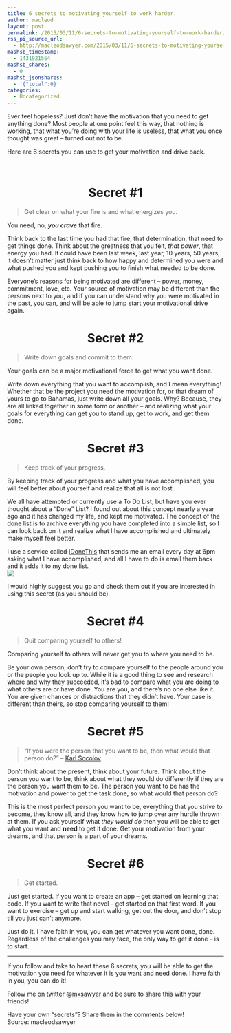 ```yaml
---
title: 6 secrets to motivating yourself to work harder.
author: macleod
layout: post
permalink: /2015/03/11/6-secrets-to-motivating-yourself-to-work-harder/
rss_pi_source_url:
  - http://macleodsawyer.com/2015/03/11/6-secrets-to-motivating-yourself-to-work-harder/
mashsb_timestamp:
  - 1431921564
mashsb_shares:
  - 0
mashsb_jsonshares:
  - '{"total":0}'
categories:
  - Uncategorized
---
```

Ever feel hopeless? Just don&#8217;t have the motivation that you need to get anything done? Most people at one point feel this way, that nothing is working, that what you&#8217;re doing with your life is useless, that what you once thought was great &#8211; turned out not to be.

Here are 6 secrets you can use to get your motivation and drive back.

&nbsp;

<h1 id="secret1" style="text-align: center;">
  Secret #1
</h1>

> Get clear on what your fire is and what energizes you.

You need, no, ***you crave*** that fire.

Think back to the last time you had that fire, that determination, that need to get things done. Think about the greatness that you felt, *that power*, that energy you had. It could have been last week, last year, 10 years, 50 years, it doesn&#8217;t matter just think back to how happy and determined you were and what pushed you and kept pushing you to finish what needed to be done.

Everyone&#8217;s reasons for being motivated are different &#8211; power, money, commitment, love, etc. Your source of motivation may be different than the persons next to you, and if you can understand why you were motivated in the past, you can, and will be able to jump start your motivational drive again.

<h1 id="secret2" style="text-align: center;">
  Secret #2
</h1>

> Write down goals and commit to them.

Your goals can be a major motivational force to get what you want done.

Write down everything that you want to accomplish, and I mean everything! Whether that be the project you need the motivation for, or that dream of yours to go to Bahamas, just write down all your goals. Why? Because, they are all linked together in some form or another &#8211; and realizing what your goals for everything can get you to stand up, get to work, and get them done.

<h1 id="secret3" style="text-align: center;">
  Secret #3
</h1>

> Keep track of your progress.

By keeping track of your progress and what you have accomplished, you will feel better about yourself and realize that all is not lost.

We all have attempted or currently use a To Do List, but have you ever thought about a &#8220;Done&#8221; List? I found out about this concept nearly a year ago and it has changed my life, and kept me motivated. The concept of the done list is to archive everything you have completed into a simple list, so I can look back on it and realize what I have accomplished and ultimately make myself feel better.

I use a service called <a href="https://idonethis.com/" target="_blank">IDoneThis</a> that sends me an email every day at 6pm asking what I have accomplished, and all I have to do is email them back and it adds it to my done list.  
![][1]

I would highly suggest you go and check them out if you are interested in using this secret (as you should be).

<h1 id="secret4" style="text-align: center;">
  Secret #4
</h1>

> Quit comparing yourself to others!

Comparing yourself to others will never get you to where you need to be.

Be your own person, don&#8217;t try to compare yourself to the people around you or the people you look up to. While it is a good thing to see and research where and why they succeeded, it’s bad to compare what you are doing to what others are or have done. You are you, and there’s no one else like it. You are given chances or distractions that they didn&#8217;t have. Your case is different than theirs, so stop comparing yourself to them!

<h1 id="secret5" style="text-align: center;">
  Secret #5
</h1>

> &#8220;If you were the person that you want to be, then what would that person do?&#8221; &#8211; <a href="https://www.quora.com/Karl-Bradley-Saclolo" target="_blank">Karl Socolov</a>

Don&#8217;t think about the present, think about your future. Think about the person you want to be, think about what they would do differently if they are the person you want them to be. The person you want to be has the motivation and power to get the task done, so what would that person do?

This is the most perfect person you want to be, everything that you strive to become, they know all, and they know how to jump over any hurdle thrown at them. If you ask yourself what *they would do* then you will be able to get what you want and **need** to get it done. Get your motivation from your dreams, and that person is a part of your dreams.

<h1 id="secret6" style="text-align: center;">
  Secret #6
</h1>

> Get started.

Just get started. If you want to create an app &#8211; get started on learning that code. If you want to write that novel &#8211; get started on that first word. If you want to exercise &#8211; get up and start walking, get out the door, and don&#8217;t stop till you just can&#8217;t anymore.

Just do it. I have faith in you, you can get whatever you want done, done. Regardless of the challenges you may face, the only way to get it done &#8211; is to start.

* * *

If you follow and take to heart these 6 secrets, you will be able to get the motivation you need for whatever it is you want and need done. I have faith in you, you can do it!

Follow me on twitter [@mxsawyer][2] and be sure to share this with your friends!

Have your own &#8220;secrets&#8221;? Share them in the comments below!  
Source: macleodsawyer

 [1]: http://45.55.161.240/wp-content/uploads/2015/03/2015-03-11_10-39-07.png
 [2]: https://twitter.com/mxsawyer